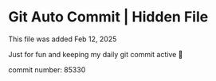 # Git Auto Commit | Hidden File

This file was added Feb 12, 2025

Just for fun and keeping my daily git commit active 🤪

commit number: 85330
